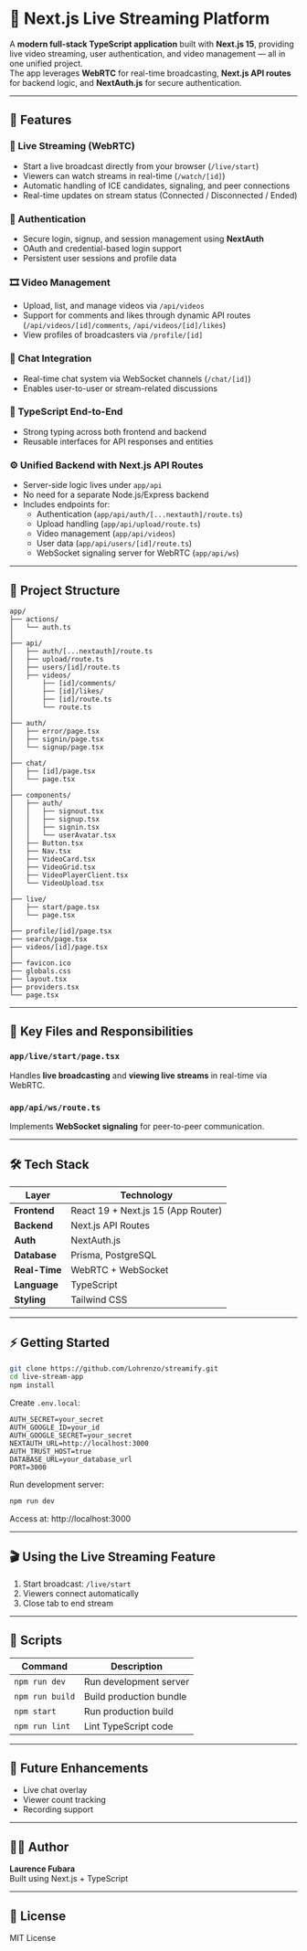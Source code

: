 # 🎥 Next.js Live Streaming Platform

A **modern full-stack TypeScript application** built with **Next.js 15**, providing live video streaming, user authentication, and video management — all in one unified project.  
The app leverages **WebRTC** for real-time broadcasting, **Next.js API routes** for backend logic, and **NextAuth.js** for secure authentication.

---

## 🚀 Features

### 🔴 Live Streaming (WebRTC)

- Start a live broadcast directly from your browser (`/live/start`)
- Viewers can watch streams in real-time (`/watch/[id]`)
- Automatic handling of ICE candidates, signaling, and peer connections
- Real-time updates on stream status (Connected / Disconnected / Ended)

### 👥 Authentication

- Secure login, signup, and session management using **NextAuth**
- OAuth and credential-based login support
- Persistent user sessions and profile data

### 🎞️ Video Management

- Upload, list, and manage videos via `/api/videos`
- Support for comments and likes through dynamic API routes (`/api/videos/[id]/comments`, `/api/videos/[id]/likes`)
- View profiles of broadcasters via `/profile/[id]`

### 💬 Chat Integration

- Real-time chat system via WebSocket channels (`/chat/[id]`)
- Enables user-to-user or stream-related discussions

### 🧠 TypeScript End-to-End

- Strong typing across both frontend and backend
- Reusable interfaces for API responses and entities

### ⚙️ Unified Backend with Next.js API Routes

- Server-side logic lives under `app/api`
- No need for a separate Node.js/Express backend
- Includes endpoints for:
  - Authentication (`app/api/auth/[...nextauth]/route.ts`)
  - Upload handling (`app/api/upload/route.ts`)
  - Video management (`app/api/videos`)
  - User data (`app/api/users/[id]/route.ts`)
  - WebSocket signaling server for WebRTC (`app/api/ws`)

---

## 📁 Project Structure

```
app/
├── actions/
│   └── auth.ts
│
├── api/
│   ├── auth/[...nextauth]/route.ts
│   ├── upload/route.ts
│   ├── users/[id]/route.ts
│   ├── videos/
│       ├── [id]/comments/
│       ├── [id]/likes/
│       ├── [id]/route.ts
│       └── route.ts
│
├── auth/
│   ├── error/page.tsx
│   ├── signin/page.tsx
│   └── signup/page.tsx
│
├── chat/
│   ├── [id]/page.tsx
│   └── page.tsx
│
├── components/
│   ├── auth/
│   │   ├── signout.tsx
│   │   ├── signup.tsx
│   │   ├── signin.tsx
│   │   └── userAvatar.tsx
│   ├── Button.tsx
│   ├── Nav.tsx
│   ├── VideoCard.tsx
│   ├── VideoGrid.tsx
│   ├── VideoPlayerClient.tsx
│   └── VideoUpload.tsx
│
├── live/
│   ├── start/page.tsx
│   └── page.tsx
│
├── profile/[id]/page.tsx
├── search/page.tsx
├── videos/[id]/page.tsx
│
├── favicon.ico
├── globals.css
├── layout.tsx
├── providers.tsx
└── page.tsx
```

---

## 🧩 Key Files and Responsibilities

### `app/live/start/page.tsx`

Handles **live broadcasting** and **viewing live streams** in real-time via WebRTC.

### `app/api/ws/route.ts`

Implements **WebSocket signaling** for peer-to-peer communication.

---

## 🛠️ Tech Stack

| Layer         | Technology                         |
| ------------- | ---------------------------------- |
| **Frontend**  | React 19 + Next.js 15 (App Router) |
| **Backend**   | Next.js API Routes                 |
| **Auth**      | NextAuth.js                        |
| **Database**  | Prisma, PostgreSQL                 |
| **Real-Time** | WebRTC + WebSocket                 |
| **Language**  | TypeScript                         |
| **Styling**   | Tailwind CSS                       |

---

## ⚡ Getting Started

```bash
git clone https://github.com/Lohrenzo/streamify.git
cd live-stream-app
npm install
```

Create `.env.local`:

```env
AUTH_SECRET=your_secret
AUTH_GOOGLE_ID=your_id
AUTH_GOOGLE_SECRET=your_secret
NEXTAUTH_URL=http://localhost:3000
AUTH_TRUST_HOST=true
DATABASE_URL=your_database_url
PORT=3000
```

Run development server:

```bash
npm run dev
```

Access at: http://localhost:3000

---

## 🎬 Using the Live Streaming Feature

1. Start broadcast: `/live/start`
2. Viewers connect automatically
3. Close tab to end stream

---

## 🧰 Scripts

| Command         | Description             |
| --------------- | ----------------------- |
| `npm run dev`   | Run development server  |
| `npm run build` | Build production bundle |
| `npm start`     | Run production build    |
| `npm run lint`  | Lint TypeScript code    |

---

## 🧠 Future Enhancements

- Live chat overlay
- Viewer count tracking
- Recording support

---

## 👨‍💻 Author

**Laurence Fubara**  
Built using Next.js + TypeScript

---

## 📝 License

MIT License
